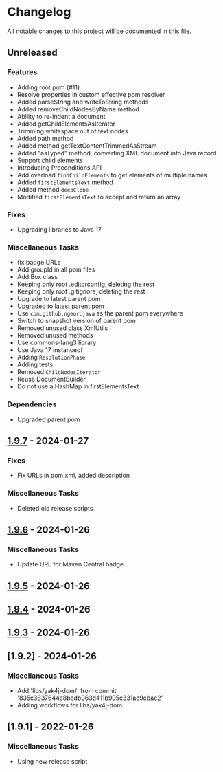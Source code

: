 # Changelog

All notable changes to this project will be documented in this file.

## Unreleased

### Features

* Adding root pom (#11)
* Resolve properties in custom effective pom resolver
* Added parseString and writeToString methods
* Added removeChildNodesByName method
* Ability to re-indent a document
* Added getChildElementsAsIterator
* Trimming whitespace out of text nodes
* Added path method
* Added method getTextContentTrimmedAsStream
* Added "asTyped" method, converting XML document into Java record
* Support child elements
* Introducing Preconditions API
* Add overload `findChildElements` to get elements of multiple names
* Added `firstElementsText` method
* Added method `deepClone`
* Modified `firstElementsText` to accept and return an array

### Fixes

* Upgrading libraries to Java 17

### Miscellaneous Tasks

* fix badge URLs
* Add groupId in all pom files
* Add Box class
* Keeping only root .editorconfig, deleting the rest
* Keeping only root .gitignore, deleting the rest
* Upgrade to latest parent pom
* Upgraded to latest parent pom
* Use `com.github.ngeor:java` as the parent pom everywhere
* Switch to snapshot version of parent pom
* Removed unused class XmlUtils
* Removed unused methods
* Use commons-lang3 library
* Use Java 17 instanceof
* Adding `ResolutionPhase`
* Adding tests
* Removed `ChildNodesIterator`
* Reuse DocumentBuilder
* Do not use a HashMap in firstElementsText

### Dependencies

* Upgraded parent pom

## [1.9.7](https://github.com/ngeor/kamino/compare/libs/yak4j-dom/v1.9.6...libs/yak4j-dom/v1.9.7) - 2024-01-27

### Fixes

* Fix URLs in pom.xml, added description

### Miscellaneous Tasks

* Deleted old release scripts

## [1.9.6](https://github.com/ngeor/kamino/compare/libs/yak4j-dom/v1.9.5...libs/yak4j-dom/v1.9.6) - 2024-01-26

### Miscellaneous Tasks

* Update URL for Maven Central badge

## [1.9.5](https://github.com/ngeor/kamino/compare/libs/yak4j-dom/v1.9.4...libs/yak4j-dom/v1.9.5) - 2024-01-26

## [1.9.4](https://github.com/ngeor/kamino/compare/libs/yak4j-dom/v1.9.3...libs/yak4j-dom/v1.9.4) - 2024-01-26

## [1.9.3](https://github.com/ngeor/kamino/compare/libs/yak4j-dom/v1.9.2...libs/yak4j-dom/v1.9.3) - 2024-01-26

## [1.9.2] - 2024-01-26

### Miscellaneous Tasks

* Add 'libs/yak4j-dom/' from commit '835c3837644c8bcdb063d411b995c331ac9ebae2'
* Adding workflows for libs/yak4j-dom

## [1.9.1] - 2022-01-26

### Miscellaneous Tasks

- Using new release script

<!-- generated by git-cliff -->
